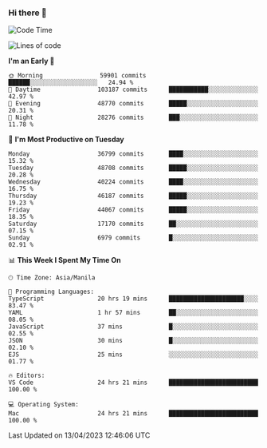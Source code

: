 ### Hi there 👋

<!--START_SECTION:waka-->
![Code Time](http://img.shields.io/badge/Code%20Time-3%2C842%20hrs%201%20min-blue)

![Lines of code](https://img.shields.io/badge/From%20Hello%20World%20I%27ve%20Written-98.8%20million%20lines%20of%20code-blue)

**I'm an Early 🐤** 

```text
🌞 Morning                59901 commits       ██████░░░░░░░░░░░░░░░░░░░   24.94 % 
🌆 Daytime                103187 commits      ███████████░░░░░░░░░░░░░░   42.97 % 
🌃 Evening                48770 commits       █████░░░░░░░░░░░░░░░░░░░░   20.31 % 
🌙 Night                  28276 commits       ███░░░░░░░░░░░░░░░░░░░░░░   11.78 % 
```
📅 **I'm Most Productive on Tuesday** 

```text
Monday                   36799 commits       ████░░░░░░░░░░░░░░░░░░░░░   15.32 % 
Tuesday                  48708 commits       █████░░░░░░░░░░░░░░░░░░░░   20.28 % 
Wednesday                40224 commits       ████░░░░░░░░░░░░░░░░░░░░░   16.75 % 
Thursday                 46187 commits       █████░░░░░░░░░░░░░░░░░░░░   19.23 % 
Friday                   44067 commits       █████░░░░░░░░░░░░░░░░░░░░   18.35 % 
Saturday                 17170 commits       ██░░░░░░░░░░░░░░░░░░░░░░░   07.15 % 
Sunday                   6979 commits        █░░░░░░░░░░░░░░░░░░░░░░░░   02.91 % 
```


📊 **This Week I Spent My Time On** 

```text
🕑︎ Time Zone: Asia/Manila

💬 Programming Languages: 
TypeScript               20 hrs 19 mins      █████████████████████░░░░   83.47 % 
YAML                     1 hr 57 mins        ██░░░░░░░░░░░░░░░░░░░░░░░   08.05 % 
JavaScript               37 mins             █░░░░░░░░░░░░░░░░░░░░░░░░   02.55 % 
JSON                     30 mins             █░░░░░░░░░░░░░░░░░░░░░░░░   02.10 % 
EJS                      25 mins             ░░░░░░░░░░░░░░░░░░░░░░░░░   01.77 % 

🔥 Editors: 
VS Code                  24 hrs 21 mins      █████████████████████████   100.00 % 

💻 Operating System: 
Mac                      24 hrs 21 mins      █████████████████████████   100.00 % 
```


 Last Updated on 13/04/2023 12:46:06 UTC
<!--END_SECTION:waka-->


<!--
**rad182/rad182** is a ✨ _special_ ✨ repository because its `README.md` (this file) appears on your GitHub profile.

Here are some ideas to get you started:

- 🔭 I’m currently working on ...
- 🌱 I’m currently learning ...
- 👯 I’m looking to collaborate on ...
- 🤔 I’m looking for help with ...
- 💬 Ask me about ...
- 📫 How to reach me: ...
- 😄 Pronouns: ...
- ⚡ Fun fact: ...
-->
